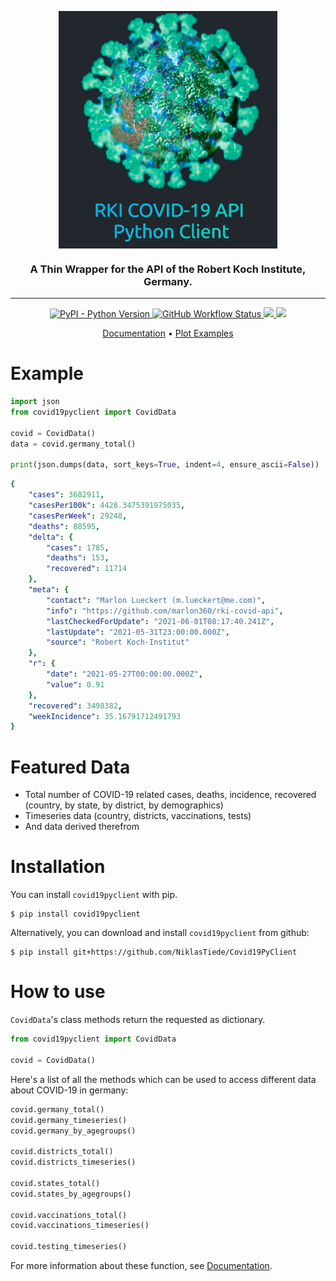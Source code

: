 
<p align="center">
  <img  alt="covid19pyclient" align="center" width="350" src="docs/covidclient.jpg" />
   <h3 align="center">A Thin Wrapper for the API of the Robert Koch Institute, Germany.</h3>
<p>


---

<p id="Badges" align="center">
  <a alt="Platform" href="https://pypi.org/project/covid19pyclient/">
    <img alt="PyPI - Python Version" src="https://img.shields.io/pypi/pyversions/covid19pyclient">
  </a>
  <a alt="GH actions" href="https://github.com/NiklasTiede/covid19pyclient/actions">
    <img alt="GitHub Workflow Status" src="https://img.shields.io/github/workflow/status/NiklasTiede/covid19pyclient/Continuos%20Integration">
  </a>
  <a alt="GH Release" href="https://github.com/NiklasTiede/covid19pyclient/releases">
    <img src="https://img.shields.io/github/v/release/NiklasTiede/covid19pyclient" />
  </a>
  <a alt="Codecov" href="https://app.codecov.io/gh/NiklasTiede/covid19pyclient">
    <img src="https://img.shields.io/codecov/c/github/NiklasTiede/covid19pyclient" />
  </a>
</p>

<p align="center">
  <a alt="readthedocs documentation" href="https://covid19pyclient.readthedocs.io/en/latest/">Documentation</a>
  •
  <a alt="matplotlib plot examples" href="https://github.com/NiklasTiede/COVID19-API-PythonClient/tree/main/examples">Plot Examples</a>
  <!-- •
  <a alt="RKI API source code" href="https://github.com/marlon360/rki-covid-api">Covid API src</a> -->
<p>


<!-- PYPI-DOCS:START -->

# Example

```python
import json
from covid19pyclient import CovidData

covid = CovidData()
data = covid.germany_total()

print(json.dumps(data, sort_keys=True, indent=4, ensure_ascii=False))
```

```yaml
{
    "cases": 3682911,
    "casesPer100k": 4428.3475391975035,
    "casesPerWeek": 29248,
    "deaths": 88595,
    "delta": {
        "cases": 1785,
        "deaths": 153,
        "recovered": 11714
    },
    "meta": {
        "contact": "Marlon Lueckert (m.lueckert@me.com)",
        "info": "https://github.com/marlon360/rki-covid-api",
        "lastCheckedForUpdate": "2021-06-01T08:17:40.241Z",
        "lastUpdate": "2021-05-31T23:00:00.000Z",
        "source": "Robert Koch-Institut"
    },
    "r": {
        "date": "2021-05-27T00:00:00.000Z",
        "value": 0.91
    },
    "recovered": 3498382,
    "weekIncidence": 35.16791712491793
}
```

# Featured Data

- Total number of COVID-19 related cases, deaths, incidence, recovered (country, by state, by district, by demographics)
- Timeseries data (country, districts, vaccinations, tests)
- And data derived therefrom

# Installation

You can install `covid19pyclient` with pip.

```console
$ pip install covid19pyclient
```

Alternatively, you can download and install `covid19pyclient` from github:

```console
$ pip install git+https://github.com/NiklasTiede/Covid19PyClient
```

# How to use

`CovidData`'s class methods return the requested as dictionary.

```python
from covid19pyclient import CovidData

covid = CovidData()
```
Here's a list of all the methods which can be used to access different data about COVID-19 in germany:

```python
covid.germany_total()
covid.germany_timeseries()
covid.germany_by_agegroups()

covid.districts_total()
covid.districts_timeseries()

covid.states_total()
covid.states_by_agegroups()

covid.vaccinations_total()
covid.vaccinations_timeseries()

covid.testing_timeseries()
```

For more information about these function, see [Documentation](https://covid19pyclient.readthedocs.io/en/latest/).

<!-- PYPI-Docs:END -->
